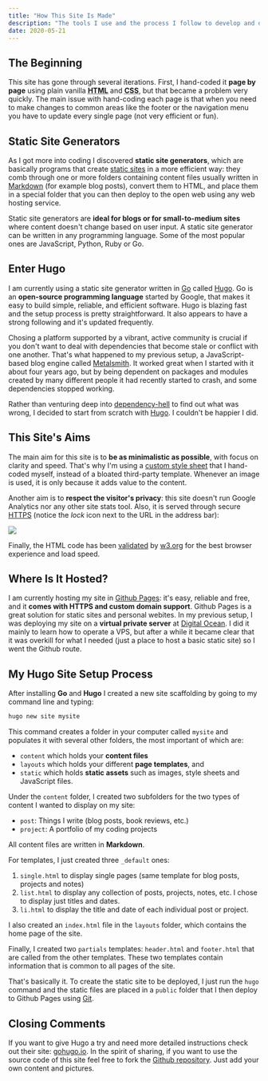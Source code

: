```yaml
---
title: "How This Site Is Made"
description: "The tools I use and the process I follow to develop and deploy my personal site"
date: 2020-05-21
---
```


## The Beginning

This site has gone through several iterations. First, I hand-coded it **page by page** using plain vanilla **<abbr title="Hypertext Markup Language">HTML</abbr>** and **<abbr title="Cascading Style Sheets">CSS</abbr>**, but that became a problem very quickly. The main issue with hand-coding each page is that when you need to make changes to common areas like the footer or the navigation menu you have to update every single page (not very efficient or fun).

## Static Site Generators

As I got more into coding I discovered **static site generators**, which are basically programs that create [static sites](https://techterms.com/definition/staticwebsite) in a more efficient way: they comb through one or more folders containing content files usually written in [Markdown](https://daringfireball.net/projects/markdown/) (for example blog posts), convert them to HTML, and place them in a special folder that you can then deploy to the open web using any web hosting service. 

Static site generators are **ideal for blogs or for small-to-medium sites** where content doesn't change based on user input. A static site generator can be written in any programming language. Some of the most popular ones are JavaScript, Python, Ruby or Go. 

## Enter Hugo

I am currently using a static site generator written in [Go](https://golang.org) called [Hugo](https:gohugo.io). Go is an **open-source programming language** started by Google, that makes it easy to build simple, reliable, and efficient software. Hugo is blazing fast and the setup process is pretty straightforward. It also appears to have a strong following and it's updated frequently. 

Chosing a platform supported by a vibrant, active community is crucial if you don't want to deal with dependencies that become stale or conflict with one another. That's what happened to my previous setup, a JavaScript-based blog engine called [Metalsmith](https://metalsmith.io). It worked great when I started with it about four years ago, but by being dependent on packages and modules created by many different people it had recently started to crash, and some dependencies stopped working. 

Rather than venturing deep into [dependency-hell](https://en.wikipedia.org/wiki/Dependency_hell) to find out what was wrong, I decided to start from scratch with [Hugo](https:gohugo.io). I couldn't be happier I did.

## This Site's Aims

The main aim for this site is to **be as minimalistic as possible**, with focus on clarity and speed. That's why I'm using a [custom style sheet](https://www.mariosanchez.org/css/minimal.css) that I hand-coded myself, instead of a bloated third-party template. Whenever an image is used, it is only because it adds value to the content. 

Another aim is to **respect the visitor's privacy**: this site doesn't run Google Analytics nor any other site stats tool. Also, it is served through secure [HTTPS](/post/https/) (notice the *lock* icon next to the URL in the address bar):

<img src="/img/httpsms.jpg" /> 

Finally, the HTML code has been [validated](https://validator.w3.org/nu/?doc=https%3A%2F%2Fmariosanchez.org%2F) by [w3.org](https://w3.org) for the best browser experience and load speed.

## Where Is It Hosted?

I am currently hosting my site in [Github Pages](https://pages.github.com): it's easy, reliable and free, and it **comes with HTTPS and custom domain support**. Github Pages is a great solution for static sites and personal webites. In my previous setup, I was deploying my site on a **virtual private server** at [Digital Ocean](https://digitalocean.com). I did it mainly to learn how to operate a VPS, but after a while it became clear that it was overkill for what I needed (just a place to host a basic static site) so I went the Github route.

## My Hugo Site Setup Process

After installing **Go** and **Hugo** I created a new site scaffolding by going to my command line and typing:

``` bash
hugo new site mysite
```
This command creates a folder in your computer called `mysite` and populates it with several other folders, the most important of which are:

* `content` which holds your **content files**
* `layouts` which holds your different **page templates**, and 
* `static` which holds **static assets** such as images, style sheets and JavaScript files.

Under the `content` folder, I created two subfolders for the two types of content I wanted to display on my site:

* `post`: Things I write (blog posts, book reviews, etc.)
* `project`: A portfolio of my coding projects

All content files are written in **Markdown**.

For templates, I just created three `_default` ones:

1. `single.html` to display single pages (same template for blog posts, projects and notes)
2. `list.html` to display any collection of posts, projects, notes, etc. I chose to display just titles and dates.
3. `li.html` to display the title and date of each individual post or project.

I also created an `index.html` file in the `layouts` folder, which contains the home page of the site.

Finally, I created two `partials` templates: `header.html` and `footer.html` that are called from the other templates. These two templates contain information that is common to all pages of the site.

That's basically it. To create the static site to be deployed, I just run the `hugo` command and the static files are placed in a `public` folder that I then deploy to Github Pages using [Git](/post/gcs).

## Closing Comments

If you want to give Hugo a try and need more detailed instructions check out their site: [gohugo.io](https://gohugo.io). In the spirit of sharing, if you want to use the source code of this site feel free to fork the [Github repository](https://github.com/mariobox). Just add your own content and pictures.

